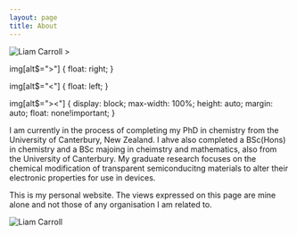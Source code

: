```yaml
---
layout: page
title: About
---
```

![Liam Carroll >](https://github.com/LRCarroll/Liam-R-Carroll/blob/main/assets/Photo.jpg?raw=true)

img[alt$=">"] {
  float: right;
}

img[alt$="<"] {
  float: left;
}

img[alt$="><"] {
  display: block;
  max-width: 100%;
  height: auto;
  margin: auto;
  float: none!important;
}


 I am currently in the process of completing my PhD in chemistry from the University of Canterbury, New Zealand. I ahve also completed a BSc(Hons) in chemistry and a BSc majoing in cheimstry and mathematics, also from the University of Canterbury. My graduate research focuses on the chemical modification of transparent semiconducitng materials to alter their electronic properties for use in devices.

This is my personal website. The views expressed on this page are mine alone and not those of any organisation I am related to.

![Liam Carroll](https://github.com/LRCarroll/Liam-R-Carroll/blob/main/assets/Photo.jpg?raw=true)